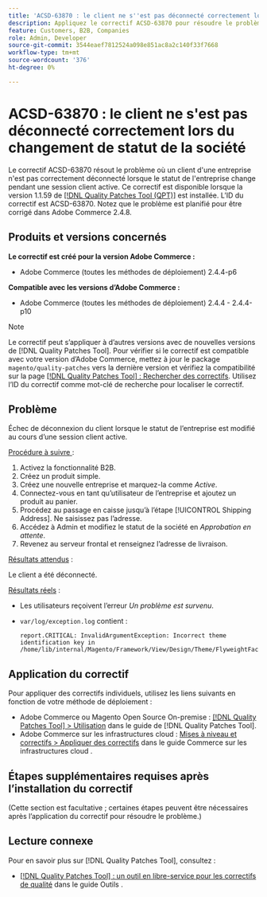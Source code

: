```yaml
---
title: 'ACSD-63870 : le client ne s''est pas déconnecté correctement lors du changement de statut de la société'
description: Appliquez le correctif ACSD-63870 pour résoudre le problème d’Adobe Commerce en raison duquel un client d’une société n’est pas correctement déconnecté lorsque le statut de la société change au cours d’une session client active.
feature: Customers, B2B, Companies
role: Admin, Developer
source-git-commit: 3544eaef7812524a098e851ac8a2c140f33f7668
workflow-type: tm+mt
source-wordcount: '376'
ht-degree: 0%

---
```



# ACSD-63870 : le client ne s&#39;est pas déconnecté correctement lors du changement de statut de la société

Le correctif ACSD-63870 résout le problème où un client d&#39;une entreprise n&#39;est pas correctement déconnecté lorsque le statut de l&#39;entreprise change pendant une session client active. Ce correctif est disponible lorsque la version 1.1.59 de [[!DNL Quality Patches Tool (QPT)]](/help/tools/quality-patches-tool/quality-patches-tool-to-self-serve-quality-patches.md) est installée. L’ID du correctif est ACSD-63870. Notez que le problème est planifié pour être corrigé dans Adobe Commerce 2.4.8.

## Produits et versions concernés

**Le correctif est créé pour la version Adobe Commerce :**

* Adobe Commerce (toutes les méthodes de déploiement) 2.4.4-p6

**Compatible avec les versions d’Adobe Commerce :**

* Adobe Commerce (toutes les méthodes de déploiement) 2.4.4 - 2.4.4-p10

>[!NOTE]
>
>Le correctif peut s’appliquer à d’autres versions avec de nouvelles versions de [!DNL Quality Patches Tool]. Pour vérifier si le correctif est compatible avec votre version d’Adobe Commerce, mettez à jour le package `magento/quality-patches` vers la dernière version et vérifiez la compatibilité sur la page [[!DNL Quality Patches Tool] : Rechercher des correctifs](https://experienceleague.adobe.com/tools/commerce-quality-patches/index.html?lang=fr). Utilisez l’ID du correctif comme mot-clé de recherche pour localiser le correctif.

## Problème

Échec de déconnexion du client lorsque le statut de l’entreprise est modifié au cours d’une session client active.

<u>Procédure à suivre </u> :

1. Activez la fonctionnalité B2B.
1. Créez un produit simple.
1. Créez une nouvelle entreprise et marquez-la comme *Active*.
1. Connectez-vous en tant qu’utilisateur de l’entreprise et ajoutez un produit au panier.
1. Procédez au passage en caisse jusqu’à l’étape [!UICONTROL Shipping Address]. Ne saisissez pas l’adresse.
1. Accédez à Admin et modifiez le statut de la société en *Approbation en attente*.
1. Revenez au serveur frontal et renseignez l’adresse de livraison.

<u>Résultats attendus</u> :

Le client a été déconnecté.

<u>Résultats réels</u> :

* Les utilisateurs reçoivent l’erreur *Un problème est survenu*.
* `var/log/exception.log` contient :

  ```
  report.CRITICAL: InvalidArgumentException: Incorrect theme identification key in /home/lib/internal/Magento/Framework/View/Design/Theme/FlyweightFactory.php:60
  ```


## Application du correctif

Pour appliquer des correctifs individuels, utilisez les liens suivants en fonction de votre méthode de déploiement :

* Adobe Commerce ou Magento Open Source On-premise : [[!DNL Quality Patches Tool] > Utilisation](/help/tools/quality-patches-tool/usage.md) dans le guide de [!DNL Quality Patches Tool].
* Adobe Commerce sur les infrastructures cloud : [Mises à niveau et correctifs > Appliquer des correctifs](https://experienceleague.adobe.com/docs/commerce-cloud-service/user-guide/develop/upgrade/apply-patches.html?lang=fr) dans le guide Commerce sur les infrastructures cloud .

## Étapes supplémentaires requises après l’installation du correctif

(Cette section est facultative ; certaines étapes peuvent être nécessaires après l’application du correctif pour résoudre le problème.) 

## Lecture connexe

Pour en savoir plus sur [!DNL Quality Patches Tool], consultez :

* [[!DNL Quality Patches Tool] : un outil en libre-service pour les correctifs de qualité](/help/tools/quality-patches-tool/quality-patches-tool-to-self-serve-quality-patches.md) dans le guide Outils .

